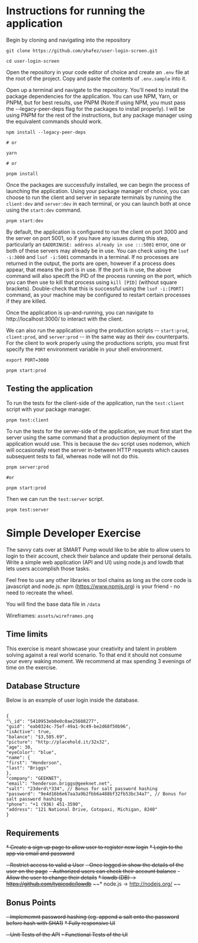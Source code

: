 # Instructions for running the application

Begin by cloning and navigating into the repository

```
git clone https://github.com/yhafez/user-login-screen.git

cd user-login-screen
```

Open the repository in your code editor of choice and create an `.env` file at the root of the project. Copy and paste the contents of `.env.sample` into it.

Open up a terminal and navigate to the repository. You'll need to install the package dependencies for the application. You can use NPM, Yarn, or PNPM, but for best results, use PNPM (Note:If using NPM, you must pass the --legacy-peer-deps flag for the packages to install properly). I will be using PNPM for the rest of the instructions, but any package manager using the equivalent commands should work.

```
npm install --legacy-peer-deps

# or

yarn

# or

pnpm install
```

Once the packages are successfully installed, we can begin the process of launching the application. Using your package manager of choice, you can choose to run the client and server in separate terminals by running the `client:dev` and `server:dev` in each terminal, or you can launch both at once using the `start:dev` command.

```
pnpm start:dev
```

By default, the application is configured to run the client on port 3000 and the server on port 5001, so if you have any issues during this step, particularly an `EADDRINUSE: address already in use :::5001` error, one or both of these servers may already be in use. You can check using the `lsof -i:3000` and `lsof -i:5001` commands in a terminal. If no processes are returned in the output, the ports are open, however if a process does appear, that means the port is in use. If the port is in use, the above command will also specift the PID of the process running on the port, which you can then use to kill that process using `kill [PID]` (without square brackets). Double-check that this is successful using the `lsof -i:[PORT]` command, as your machine may be configured to restart certain processes if they are killed.

Once the application is up-and-running, you can navigate to http://localhost:3000/ to interact with the client.

We can also run the application using the production scripts -- `start:prod`, `client:prod`, and `server:prod` -- in the same way as their `dev` counterparts. For the client to work properly using the productions scripts, you must first specify the `PORT` environment variable in your shell environment.

```
export PORT=3000

pnpm start:prod
```

## Testing the application

To run the tests for the client-side of the application, run the `test:client` script with your package manager.

```
pnpm test:client
```

To run the tests for the server-side of the application, we must first start the server using the same command that a production deployment of the application would use. This is because the `dev` script uses nodemon, which will occasionally reset the server in-between HTTP requests which causes subsequent tests to fail, whereas node will not do this.

```
pnpm server:prod

#or

pnpm start:prod
```

Then we can run the `test:server` script.

```
pnpm test:server
```

# Simple Developer Exercise

The savvy cats over at SMART Pump would like to be able to allow users to login to their account, check their balance and update their personal details. Write a simple web application (API and UI) using node.js and lowdb that lets users accomplish those tasks.

Feel free to use any other libraries or tool chains as long as the core code is javascript and node.js. npm (https://www.npmjs.org) is your friend - no need to recreate the wheel.

You will find the base data file in `/data`

Wireframes: `assets/wireframes.png`

## Time limits

This exercise is meant showcase your creativity and talent in problem solving against a real world scenario. To that end it should not consume your every waking moment. We recommend at max spending 3 evenings of time on the exercise.

## Database Structure

Below is an example of user login inside the database.

```

{
"\_id": "5410953eb0e0c0ae25608277",
"guid": "eab0324c-75ef-49a1-9c49-be2d68f50b96",
"isActive": true,
"balance": "$3,585.69",
"picture": "http://placehold.it/32x32",
"age": 30,
"eyeColor": "blue",
"name": {
"first": "Henderson",
"last": "Briggs"
},
"company": "GEEKNET",
"email": "henderson.briggs@geeknet.net",
"salt": "23derd\*334", // Bonus for salt password hashing
"password": "9e4d16b6e67aa3a9b2fbb6a488bf32fb53bc34a7", // Bonus for salt password hashing
"phone": "+1 (936) 451-3590",
"address": "121 National Drive, Cotopaxi, Michigan, 8240"
}

```

## Requirements

~~\* Create a sign up page to allow user to register new login~~
~~\* Login to the app via email and password~~

~~- Restrict access to valid a User~~
~~- Once logged in show the details of the user on the page~~
~~- Authorized users can check their account balance~~
~~- Allow the user to change their details~~
~~\* lowdb (DB) -> https://github.com/typicode/lowdb~~
~~\* node.js -> http://nodejs.org/ ~~

## Bonus Points

~~- Implememnt password hashing (eg. append a salt onto the password before hash with SHA1)~~
~~\* Fully responsive UI~~

~~- Unit Tests of the API~~
~~- Functional Tests of the UI~~

```

```

```

```

```

```
